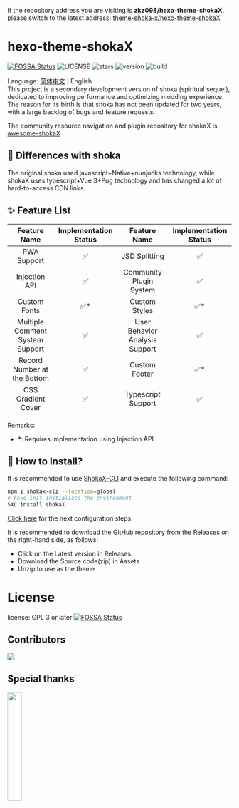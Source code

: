 If the repository address you are visiting is **zkz098/hexo-theme-shokaX**, please switch to the latest address: [theme-shoka-x/hexo-theme-shokaX](https://github.com/theme-shoka-x/hexo-theme-shokaX)

# hexo-theme-shokaX
[![FOSSA Status](https://app.fossa.com/api/projects/git%2Bgithub.com%2Fzkz098%2Fhexo-theme-shokaX.svg?type=shield)](https://app.fossa.com/projects/git%2Bgithub.com%2Fzkz098%2Fhexo-theme-shokaX?ref=badge_shield)
![LICENSE](	https://img.shields.io/github/license/theme-shoka-x/hexo-theme-shokaX)
![stars](https://img.shields.io/github/stars/theme-shoka-x/hexo-theme-shokaX)
![version](https://shields.io/npm/v/hexo-theme-shokax)
![build](https://img.shields.io/github/actions/workflow/status/theme-shoka-x/hexo-theme-shokaX/build-theme.yml)

Language: [简体中文](./README.md) | English \
This project is a secondary development version of shoka (spiritual sequel), dedicated to improving performance and optimizing modding experience.
The reason for its birth is that shoka has not been updated for two years, with a large backlog of bugs and feature requests.

The community resource navigation and plugin repository for shokaX is [awesome-shokaX](https://github.com/theme-shoka-x/awesome-shokaX)

## 💬 Differences with shoka
The original shoka used javascript+Native+nunjucks technology, while shokaX uses typescript+Vue 3+Pug technology and has changed a lot of hard-to-access CDN links.

## ✨ Feature List
|          Feature Name           | Implementation Status |          Feature Name          | Implementation Status |
|:-------------------------------:|:---------------------:|:------------------------------:|:---------------------:|
|           PWA Support           |           ✅           |         JSD Splitting          |           ✅           |
|          Injection API          |           ✅           |    Community Plugin System     |           ✅           |
|          Custom Fonts           |          ✅*           |         Custom Styles          |          ✅*           |
| Multiple Comment System Support |           ✅           | User Behavior Analysis Support |           ✅           |
|   Record Number at the Bottom   |           ✅           |         Custom Footer          |          ✅*           |
|       CSS Gradient Cover        |           ✅           |       Typescript Support       |           ✅           |

Remarks:
- *: Requires implementation using Injection API.

## 🔧 How to Install?
It is recommended to use [ShokaX-CLI](https://github.com/theme-shoka-x/shokaX-CLI) and execute the following command:
```bash
npm i shokax-cli --location=global
# hexo init initializes the environment
SXC install shokaX
```
[Click here](https://docs.kaitaku.xyz/guide/#%E9%85%8D%E7%BD%AE%E4%B8%BB%E9%A2%98) for the next configuration steps.

It is recommended to download the GitHub repository from the Releases on the right-hand side, as follows:

- Click on the Latest version in Releases
- Download the Source code(zip) in Assets
- Unzip to use as the theme

# License
license: GPL 3 or later
[![FOSSA Status](https://app.fossa.com/api/projects/git%2Bgithub.com%2Fzkz098%2Fhexo-theme-shokaX.svg?type=large)](https://app.fossa.com/projects/git%2Bgithub.com%2Fzkz098%2Fhexo-theme-shokaX?ref=badge_large)

## Contributors

[![](https://contributors-img.web.app/image?repo=theme-shoka-x/hexo-theme-shokaX)](https://github.com/theme-shoka-x/hexo-theme-shokaX/graphs/contributors)

## Special thanks
[<img src="https://resources.jetbrains.com/storage/products/company/brand/logos/jb_beam.png" width="25%">](https://jb.gg/OpenSourceSupport)